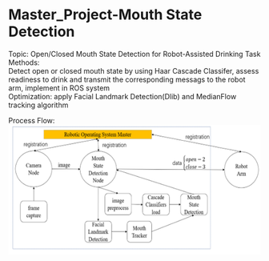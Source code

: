 # Master_Project-Mouth State Detection
Topic: Open/Closed Mouth State Detection for Robot-Assisted Drinking Task  
Methods:  
Detect open or closed mouth state by using Haar Cascade Classifer, assess readiness to drink and transmit the corresponding messags to the robot arm, implement in ROS system  
Optimization: apply Facial Landmark Detection(Dlib) and MedianFlow tracking algorithm  

Process Flow:
![image](https://github.com/Jichen66/Master_Project-Mouth-State-Detection/blob/master/image/master%20project.png)
